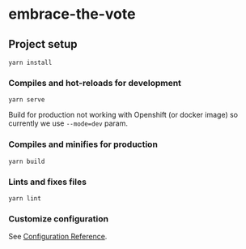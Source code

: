 # embrace-the-vote

## Project setup
```
yarn install
```

### Compiles and hot-reloads for development
```
yarn serve
```
Build for production not working with Openshift (or docker image) so currently we use `--mode=dev` param.

### Compiles and minifies for production
```
yarn build
```

### Lints and fixes files
```
yarn lint
```

### Customize configuration
See [Configuration Reference](https://cli.vuejs.org/config/).
